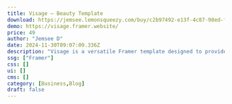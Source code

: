 ```yaml
---
title: Visage — Beauty Template
download: https://jemsee.lemonsqueezy.com/buy/c2b97492-e13f-4c87-98ed-f6d0f47c5cd5
demo: https://visage.framer.website/
price: 49
author: "Jemsee D"
date: 2024-11-30T09:07:09.336Z
description: "Visage is a versatile Framer template designed to provide an ideal solution for beauty spa business websites. Featuring stunning and invigorating layouts, it showcases your wellness work with creative flair."
ssg: ["Framer"]
css: []
ui: []
cms: []
category: [Business,Blog]
draft: false
---
```

